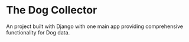 # The Dog Collector

An project built with Django with one main app providing comprehensive functionality for Dog data.